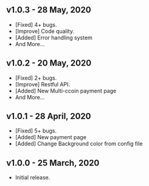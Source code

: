 
## v1.0.3 - 28 May, 2020

- [Fixed] 4+ bugs.
- [Improve] Code quality.
- [Added] Error handling system
- And More…

## v1.0.2 - 20 May, 2020

- [Fixed] 2+ bugs.
- [Improve] Restful API.
- [Added] New Multi-ccoin payment page
- And More…

## v1.0.1 - 28 April, 2020

- [Fixed] 5+ bugs.
- [Added] New payment page
- [Added] Change Background color from config file

## v1.0.0 - 25 March, 2020

- Initial release.